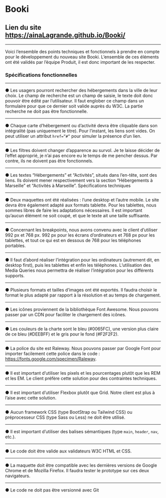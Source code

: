 # Booki

## Lien du site https://ainaLagrande.github.io/Booki/

***
Voici l’ensemble des points techniques et fonctionnels à prendre en
compte pour le développement du nouveau site Booki. L’ensemble de ces
éléments ont été validés par l’équipe Produit, il est donc important de les
respecter.
### Spécifications fonctionnelles
***
● Les usagers pourront rechercher des hébergements dans la ville de
leur choix. Le champ de recherche est un champ de saisie, le texte
doit donc pouvoir être édité par l’utilisateur. Il faut englober ce
champ dans un formulaire pour que ce dernier soit valide auprès du
W3C. La partie recherche ne doit pas être fonctionnelle.
***
● Chaque carte d’hébergement ou d’activité devra être cliquable dans
son intégralité (pas uniquement le titre). Pour l’instant, les liens sont
vides. On peut utiliser un attribut `href=”#”` pour simuler la
présence d’un lien.
***
● Les filtres doivent changer d’apparence au survol. Je te laisse décider
de l’effet approprié, je n’ai pas encore eu le temps de me pencher
dessus. Par contre, ils ne doivent pas être fonctionnels.
***
● Les textes “Hébergements” et “Activités”, situés dans l’en-tête, sont
des liens. Ils doivent mener respectivement vers la section
“Hébergements à Marseille” et “Activités à Marseille”.
Spécifications techniques
***
● Deux maquettes ont été réalisées : l’une desktop et l’autre mobile. Le
site devra être également adapté aux formats tablette. Pour les
tablettes, nous sommes libres de faire les adaptations nécessaires. Il
est important qu’aucun élément ne soit coupé, et que le texte ait
une taille suffisante.
***
● Concernant les breakpoints, nous avons convenu avec le client
d’utiliser 992 px et 768 px.
992 px pour les écrans d’ordinateurs et 768 px pour les tablettes, et
tout ce qui est en dessous de 768 pour les téléphones portables.
***
● Il faut d’abord réaliser l’intégration pour les ordinateurs (autrement
dit, en desktop first), puis les tablettes et enfin les téléphones.
L’utilisation des Media Queries nous permettra de réaliser
l’intégration pour les différents supports.
***
● Plusieurs formats et tailles d’images ont été exportés. Il faudra choisir
le format le plus adapté par rapport à la résolution et au temps de
chargement.
***
● Les icônes proviennent de la bibliothèque Font Awesome. Nous
pouvons passer par un CDN pour faciliter le chargement des icônes.
***
● Les couleurs de la charte sont le bleu (#0065FC), une version plus
claire de ce bleu (#DEEBFF) et le gris pour le fond (#F2F2F2).
***
● La police du site est Raleway. Nous pouvons passer par Google Font
pour importer facilement cette police dans le code :
https://fonts.google.com/specimen/Raleway.
***
● Il est important d’utiliser les pixels et les pourcentages plutôt que les
REM et les EM. Le client préfère cette solution pour des contraintes
techniques.
***
● Il est important d’utiliser Flexbox plutôt que Grid. Notre client est
plus à l’aise avec cette solution.
***
● Aucun framework CSS (type BootStrap ou Tailwind CSS) ou
préprocesseur CSS (type Sass ou Less) ne doit être utilisé.
***
● Il est important d’utiliser des balises sémantiques (type `main`,
`header`, `nav`, etc.).
***
● Le code doit être valide aux validateurs W3C HTML et CSS.
***
● La maquette doit être compatible avec les dernières versions de
Google Chrome et de Mozilla Firefox. Il faudra tester le prototype sur
ces deux navigateurs.
***
● Le code ne doit pas être versionné avec Git
